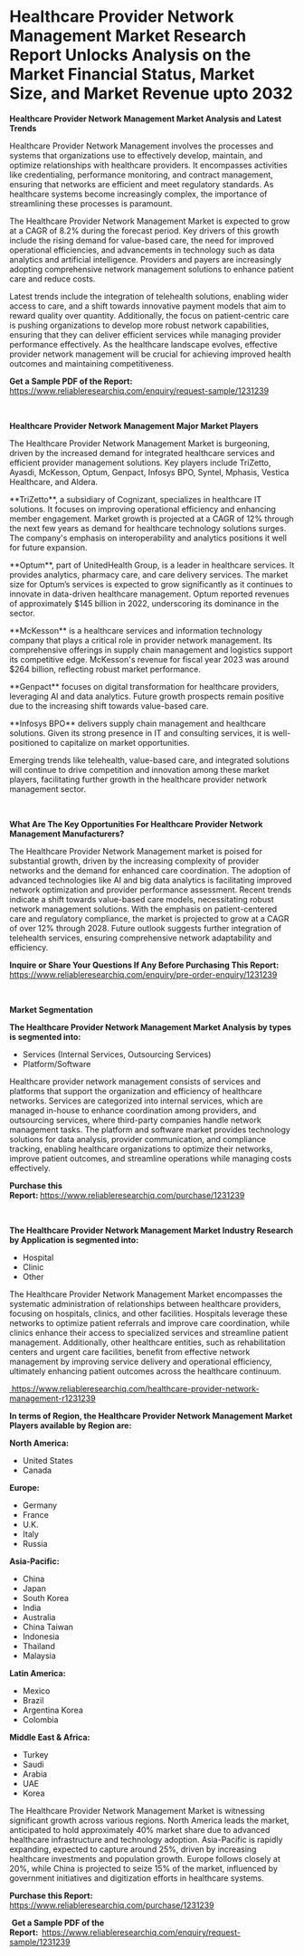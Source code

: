 <p><h1>Healthcare Provider Network Management Market Research Report Unlocks Analysis on the Market Financial Status, Market Size, and Market Revenue upto 2032</h1></p><p><strong>Healthcare Provider Network Management Market Analysis and Latest Trends</strong></p>
<p><p>Healthcare Provider Network Management involves the processes and systems that organizations use to effectively develop, maintain, and optimize relationships with healthcare providers. It encompasses activities like credentialing, performance monitoring, and contract management, ensuring that networks are efficient and meet regulatory standards. As healthcare systems become increasingly complex, the importance of streamlining these processes is paramount.</p><p>The Healthcare Provider Network Management Market is expected to grow at a CAGR of 8.2% during the forecast period. Key drivers of this growth include the rising demand for value-based care, the need for improved operational efficiencies, and advancements in technology such as data analytics and artificial intelligence. Providers and payers are increasingly adopting comprehensive network management solutions to enhance patient care and reduce costs. </p><p>Latest trends include the integration of telehealth solutions, enabling wider access to care, and a shift towards innovative payment models that aim to reward quality over quantity. Additionally, the focus on patient-centric care is pushing organizations to develop more robust network capabilities, ensuring that they can deliver efficient services while managing provider performance effectively. As the healthcare landscape evolves, effective provider network management will be crucial for achieving improved health outcomes and maintaining competitiveness.</p></p>
<p><strong>Get a Sample PDF of the Report:&nbsp;</strong> <a href="https://www.reliableresearchiq.com/enquiry/request-sample/1231239?utm_campaign=3508&utm_medium=2&utm_source=Github&utm_content=ia&utm_term=13042025&utm_id=healthcare-provider-network-management">https://www.reliableresearchiq.com/enquiry/request-sample/1231239</a></p>
<p>&nbsp;</p>
<p><strong>Healthcare Provider Network Management Major Market Players</strong></p>
<p><p>The Healthcare Provider Network Management Market is burgeoning, driven by the increased demand for integrated healthcare services and efficient provider management solutions. Key players include TriZetto, Ayasdi, McKesson, Optum, Genpact, Infosys BPO, Syntel, Mphasis, Vestica Healthcare, and Aldera.</p><p>**TriZetto**, a subsidiary of Cognizant, specializes in healthcare IT solutions. It focuses on improving operational efficiency and enhancing member engagement. Market growth is projected at a CAGR of 12% through the next few years as demand for healthcare technology solutions surges. The company's emphasis on interoperability and analytics positions it well for future expansion.</p><p>**Optum**, part of UnitedHealth Group, is a leader in healthcare services. It provides analytics, pharmacy care, and care delivery services. The market size for Optum’s services is expected to grow significantly as it continues to innovate in data-driven healthcare management. Optum reported revenues of approximately $145 billion in 2022, underscoring its dominance in the sector.</p><p>**McKesson** is a healthcare services and information technology company that plays a critical role in provider network management. Its comprehensive offerings in supply chain management and logistics support its competitive edge. McKesson's revenue for fiscal year 2023 was around $264 billion, reflecting robust market performance. </p><p>**Genpact** focuses on digital transformation for healthcare providers, leveraging AI and data analytics. Future growth prospects remain positive due to the increasing shift towards value-based care. </p><p>**Infosys BPO** delivers supply chain management and healthcare solutions. Given its strong presence in IT and consulting services, it is well-positioned to capitalize on market opportunities.</p><p>Emerging trends like telehealth, value-based care, and integrated solutions will continue to drive competition and innovation among these market players, facilitating further growth in the healthcare provider network management sector.</p></p>
<p>&nbsp;</p>
<p><strong>What Are The Key Opportunities For Healthcare Provider Network Management Manufacturers?</strong></p>
<p><p>The Healthcare Provider Network Management market is poised for substantial growth, driven by the increasing complexity of provider networks and the demand for enhanced care coordination. The adoption of advanced technologies like AI and big data analytics is facilitating improved network optimization and provider performance assessment. Recent trends indicate a shift towards value-based care models, necessitating robust network management solutions. With the emphasis on patient-centered care and regulatory compliance, the market is projected to grow at a CAGR of over 12% through 2028. Future outlook suggests further integration of telehealth services, ensuring comprehensive network adaptability and efficiency.</p></p>
<p><strong>Inquire or Share Your Questions If Any Before Purchasing This Report:</strong> <a href="https://www.reliableresearchiq.com/enquiry/pre-order-enquiry/1231239?utm_campaign=3508&utm_medium=2&utm_source=Github&utm_content=ia&utm_term=13042025&utm_id=healthcare-provider-network-management">https://www.reliableresearchiq.com/enquiry/pre-order-enquiry/1231239</a></p>
<p>&nbsp;</p>
<p><strong>Market Segmentation</strong></p>
<p><strong>The Healthcare Provider Network Management Market Analysis by types is segmented into:</strong></p>
<p><ul><li>Services (Internal Services, Outsourcing Services)</li><li>Platform/Software</li></ul></p>
<p><p>Healthcare provider network management consists of services and platforms that support the organization and efficiency of healthcare networks. Services are categorized into internal services, which are managed in-house to enhance coordination among providers, and outsourcing services, where third-party companies handle network management tasks. The platform and software market provides technology solutions for data analysis, provider communication, and compliance tracking, enabling healthcare organizations to optimize their networks, improve patient outcomes, and streamline operations while managing costs effectively.</p></p>
<p><strong>Purchase this Report:&nbsp;</strong><a href="https://www.reliableresearchiq.com/purchase/1231239?utm_campaign=3508&utm_medium=2&utm_source=Github&utm_content=ia&utm_term=13042025&utm_id=healthcare-provider-network-management">https://www.reliableresearchiq.com/purchase/1231239</a></p>
<p>&nbsp;</p>
<p><strong>The Healthcare Provider Network Management Market Industry Research by Application is segmented into:</strong></p>
<p><ul><li>Hospital</li><li>Clinic</li><li>Other</li></ul></p>
<p><p>The Healthcare Provider Network Management Market encompasses the systematic administration of relationships between healthcare providers, focusing on hospitals, clinics, and other facilities. Hospitals leverage these networks to optimize patient referrals and improve care coordination, while clinics enhance their access to specialized services and streamline patient management. Additionally, other healthcare entities, such as rehabilitation centers and urgent care facilities, benefit from effective network management by improving service delivery and operational efficiency, ultimately enhancing patient outcomes across the healthcare continuum.</p></p>
<p><a href="https://www.reliableresearchiq.com/healthcare-provider-network-management-r1231239?utm_campaign=3508&utm_medium=2&utm_source=Github&utm_content=ia&utm_term=13042025&utm_id=healthcare-provider-network-management">&nbsp;https://www.reliableresearchiq.com/healthcare-provider-network-management-r1231239</a></p>
<p><strong>In terms of Region, the Healthcare Provider Network Management Market Players available by Region are:</strong></p>
<p>
    <p> <strong> North America: </strong>
        <ul>
            <li>United States</li>
            <li>Canada</li>
        </ul>
        </p> 
    <p> <strong> Europe: </strong>
        <ul>
            <li>Germany</li>
            <li>France</li>
            <li>U.K.</li>
            <li>Italy</li>
            <li>Russia</li>
        </ul>
        </p> 
    <p> <strong> Asia-Pacific: </strong>
        <ul>
            <li>China</li>
            <li>Japan</li>
            <li>South Korea</li>
            <li>India</li>
            <li>Australia</li>
            <li>China Taiwan</li>
            <li>Indonesia</li>
            <li>Thailand</li>
            <li>Malaysia</li>
        </ul>
        </p> 
    <p> <strong> Latin America: </strong>
        <ul>
            <li>Mexico</li>
            <li>Brazil</li>
            <li>Argentina Korea</li>
            <li>Colombia</li>
        </ul>
        </p> 
    <p> <strong> Middle East & Africa: </strong>
        <ul>
            <li>Turkey</li>
            <li>Saudi</li>
            <li>Arabia</li>
            <li>UAE</li>
            <li>Korea</li>
        </ul>
    </p>
    </p>
<p><p>The Healthcare Provider Network Management Market is witnessing significant growth across various regions. North America leads the market, anticipated to hold approximately 40% market share due to advanced healthcare infrastructure and technology adoption. Asia-Pacific is rapidly expanding, expected to capture around 25%, driven by increasing healthcare investments and population growth. Europe follows closely at 20%, while China is projected to seize 15% of the market, influenced by government initiatives and digitization efforts in healthcare systems.</p></p>
<p><strong>Purchase this Report: </strong><a href="https://www.reliableresearchiq.com/purchase/1231239?utm_campaign=3508&utm_medium=2&utm_source=Github&utm_content=ia&utm_term=13042025&utm_id=healthcare-provider-network-management">https://www.reliableresearchiq.com/purchase/1231239</a></p>
<p>&nbsp;<strong>Get a Sample PDF of the Report:&nbsp;&nbsp;</strong><a href="https://www.reliableresearchiq.com/enquiry/request-sample/1231239?utm_campaign=3508&utm_medium=2&utm_source=Github&utm_content=ia&utm_term=13042025&utm_id=healthcare-provider-network-management">https://www.reliableresearchiq.com/enquiry/request-sample/1231239</a></p>
<p><strong></strong></p>
<p><p></p><p></p><p></p></p>